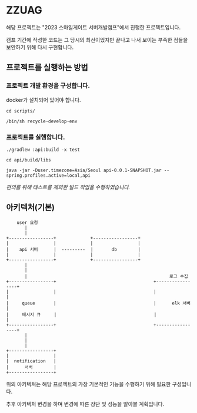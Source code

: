 # ZZUAG

해당 프로젝트는 "2023 스마일게이트 서버개발캠프"에서 진행한 프로젝트입니다.

캠프 기간에 작성한 코드는 그 당시의 최선이었지만 끝나고 나서 보이는 부족한 점들을 보안하기 위해 다시 구현합니다.

## 프로젝트를 실행하는 방법

### 프로젝트 개발 환경을 구성합니다.

docker가 설치되어 있어야 합니다.

```shell
cd scripts/

/bin/sh recycle-develop-env
```

### 프로젝트를 실행합니다.

```shell
./gradlew :api:build -x test

cd api/build/libs

java -jar -Duser.timezone=Asia/Seoul api-0.0.1-SNAPSHOT.jar --spring.profiles.active=local,api
```

_편의를 위해 테스트를 제외한 빌드 작업을 수행하였습니다._

## 아키텍처(기본)

```
    user 요청
       |
       |
+-----------------+             +-----------------+
|                 |             |                 |
|    api 서버      |  ---------  |       db        |
|                 |             |                 |
+-----------------+             +-----------------+
       |
       |
       |                                                      로그 수집
+-----------------+                                     +-----------------+
|                 |                                     |                 |
|     queue       |                                     |      elk 서버    |
|     메시지 큐     |                                     |                 |
+-----------------+                                     +-----------------+
       |
       |
       |
+-----------------+
|                 |
|  notification   |
|      서버        |
+-----------------+
```

위의 아키텍처는 해당 프로젝트의 가장 기본적인 기능을 수행하기 위해 필요한 구성입니다.

추후 아키텍처 변경을 하며 변경에 따른 장단 및 성능을 알아볼 계획입니다.

